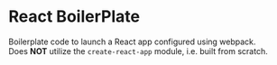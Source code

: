 # React BoilerPlate

Boilerplate code to launch a React app configured using webpack.  
Does __NOT__ utilize the `create-react-app` module, i.e. built from scratch.

